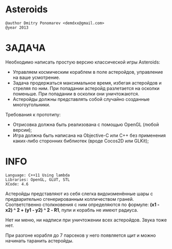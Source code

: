 # Asteroids

    @author Dmitry Ponomarev <demdxx@gmail.com>
    @year 2013

# ЗАДАЧА

Необходимо написать простую версию классической игры Asteroids:
- Управляем космическим кораблем в поле астеройдов, управление на ваше усмотрение.
- Задача продержаться максимальное время, избегая астеройдов и стреляя по ним. При попадании астеройд разлетается на осколки поменьше. При попадании в осколки они уничтожаются.
- Астеройды должны представлять собой случайно созданные многоугольники.

Требования к прототипу:
- Отрисовка должна быть реализована с помощью OpenGL (любой версии);
- Игра должна быть написана на Objective-C или С++ без применения каких-либо сторонних библиотек (вроде Cocos2D или GLKit);

# INFO

    Language: C++11 Using lambda
    Libraries: OpenGL, GLUT, STL
    XCode: 4.6

Астеройды представляют из себя слегка видоизменённые шары с предварительно сгенерированным колличеством граней. Соответственно столкновения с ним определяются по формуле: **(x1 - x2) ^ 2 + (y1 - y2) ^ 2 - R1**, пули и корабль не имеют радиуса.

Нет ни меню, ни надписи при уничтожении всех астеройдов. Звука тоже нет.

При разгоне корабля до 7 парсеков у него появляется щит и можно начинать таранить астеройды.
